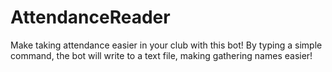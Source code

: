 # AttendanceReader
 Make taking attendance easier in your club with this bot! By typing a simple command, the bot will write to a text file, making gathering names easier!

